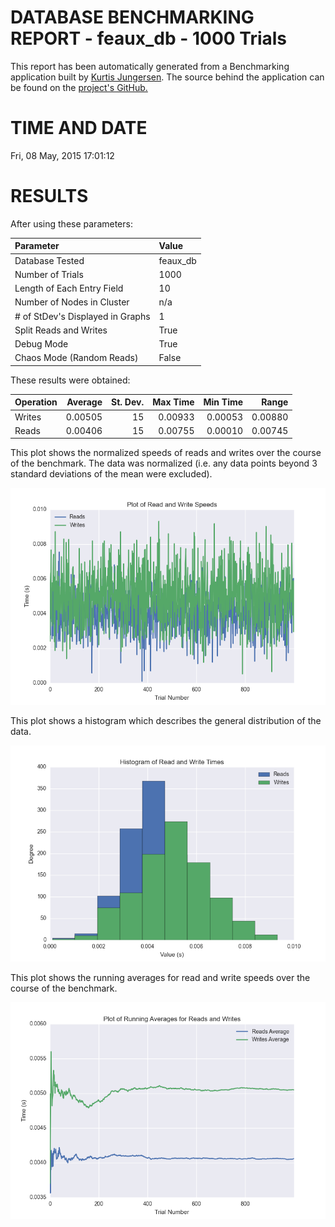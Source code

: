 DATABASE BENCHMARKING REPORT - feaux_db - 1000 Trials
=========================================

This report has been automatically generated from a Benchmarking application
built by [Kurtis Jungersen](http://kmjungersen.com).  The source behind the application can be found on the [project's GitHub.](https://github.com/kmjungersen/DB-Benchmarking)

TIME AND DATE
=============

Fri, 08 May, 2015 17:01:12


RESULTS
=======

After using these parameters:

| Parameter                        | Value    |
|:---------------------------------|:---------|
| Database Tested                  | feaux_db |
| Number of Trials                 | 1000     |
| Length of Each Entry Field       | 10       |
| Number of Nodes in Cluster       | n/a      |
| # of StDev's Displayed in Graphs | 1        |
| Split Reads and Writes           | True     |
| Debug Mode                       | True     |
| Chaos Mode (Random Reads)        | False    |

These results were obtained:

| Operation   |   Average |   St. Dev. |   Max Time |   Min Time |   Range |
|:------------|----------:|-----------:|-----------:|-----------:|--------:|
| Writes      |   0.00505 |         15 |    0.00933 |    0.00053 | 0.00880 |
| Reads       |   0.00406 |         15 |    0.00755 |    0.00010 | 0.00745 |

This plot shows the normalized speeds of reads and writes over the course of the benchmark.  The data was normalized (i.e. any data points beyond 3 standard deviations of the mean were excluded).

![Alt text](images/feaux_db-May08-2015-17:01:12-rw.png "rw")

This plot shows a histogram which describes the general distribution of the data.

![Alt text](images/feaux_db-May08-2015-17:01:12-stats.png "stats")

This plot shows the running averages for read and write speeds over the course of the benchmark.

![Alt text](images/feaux_db-May08-2015-17:01:12-running_averages.png "running_averages")